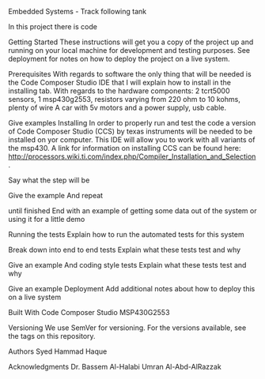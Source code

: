 Embedded Systems - Track following tank

In this project there is code

Getting Started
These instructions will get you a copy of the project up and running on your local machine for development and testing purposes. See deployment for notes on how to deploy the project on a live system.

Prerequisites
With regards to software the only thing that will be needed is the Code Composer Studio IDE that I will explain how to install in the installing tab.
With regards to the hardware components: 2 tcrt5000 sensors, 1 msp430g2553, resistors varying from 220 ohm to 10 kohms, plenty of wire
                                         A car with 5v motors and a power supply, usb cable.
                                         
Give examples
Installing
In order to properly run and test the code a version of Code Composer Studio (CCS) by texas instruments will be needed to be installed on yor computer. This IDE will allow you to work with all variants of the msp430. A link for information on installing CCS can be found here: http://processors.wiki.ti.com/index.php/Compiler_Installation_and_Selection. 

Say what the step will be

Give the example
And repeat

until finished
End with an example of getting some data out of the system or using it for a little demo

Running the tests
Explain how to run the automated tests for this system

Break down into end to end tests
Explain what these tests test and why

Give an example
And coding style tests
Explain what these tests test and why

Give an example
Deployment
Add additional notes about how to deploy this on a live system

Built With
Code Composer Studio
MSP430G2553

Versioning
We use SemVer for versioning. For the versions available, see the tags on this repository.

Authors
Syed Hammad Haque

Acknowledgments
Dr. Bassem Al-Halabi
Umran Al-Abd-AlRazzak
